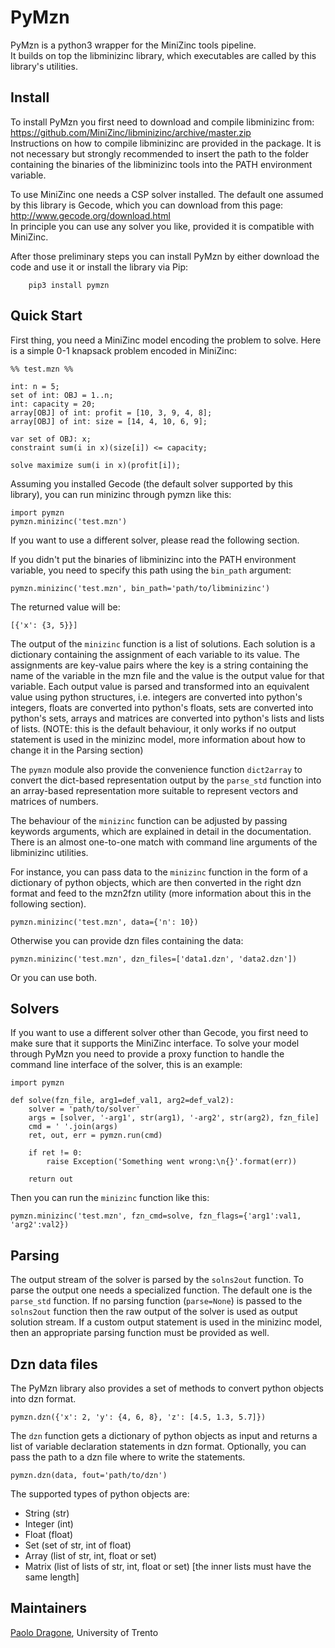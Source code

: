 PyMzn
=====

PyMzn is a python3 wrapper for the MiniZinc tools pipeline. <br/>
It builds on top the libminizinc library, which executables are called by this 
library's utilities.

Install
-------

To install PyMzn you first need to download and compile libminizinc from:
<br/>
https://github.com/MiniZinc/libminizinc/archive/master.zip
<br/>
Instructions on how to compile libminizinc are provided in the package.
It is not necessary but strongly recommended to insert the path to the folder 
containing the binaries of the libminizinc tools into the PATH environment 
variable.

To use MiniZinc one needs a CSP solver installed. The default one assumed by
this library is Gecode, which you can download from this page:
<br/>
http://www.gecode.org/download.html
<br/>
In principle you can use any solver you like, provided it is compatible 
with MiniZinc.

After those preliminary steps you can install PyMzn by either download the 
code and use it or install the library via Pip:
```
    pip3 install pymzn
```

Quick Start
-----------

First thing, you need a MiniZinc model encoding the problem to solve. Here 
is a simple 0-1 knapsack problem encoded in MiniZinc:
```
%% test.mzn %%

int: n = 5;
set of int: OBJ = 1..n;
int: capacity = 20;
array[OBJ] of int: profit = [10, 3, 9, 4, 8];
array[OBJ] of int: size = [14, 4, 10, 6, 9];

var set of OBJ: x;
constraint sum(i in x)(size[i]) <= capacity;

solve maximize sum(i in x)(profit[i]);
```

Assuming you installed Gecode (the default solver supported by this library),
you can run minizinc through pymzn like this:
```
import pymzn
pymzn.minizinc('test.mzn')
```
If you want to use a different solver, please read the following section.

If you didn't put the binaries of libminizinc into the PATH environment
variable, you need to specify this path using the `bin_path` argument:
```
pymzn.minizinc('test.mzn', bin_path='path/to/libminizinc')
```

The returned value will be:
```
[{'x': {3, 5}}]
```
The output of the `minizinc` function is a list of solutions. Each solution is
 a dictionary containing the assignment of each variable to its value.
The assignments are key-value pairs where the key is a string containing the
 name of the variable in the mzn file and the value is the output value for
 that variable. Each output value is parsed and transformed into an
 equivalent value using python structures, i.e. integers are converted into
 python's integers, floats are converted into python's floats, sets are
 converted into python's sets, arrays and matrices are converted into python's
 lists and lists of lists. (NOTE: this is the default behaviour, it only
 works if no output statement is used in the minizinc model, more
 information about how to change it in the Parsing section)

The `pymzn` module also provide the convenience function `dict2array` to
convert the dict-based representation output by the `parse_std` function
into an array-based representation more suitable to represent vectors
and matrices of numbers.

The behaviour of the `minizinc` function can be adjusted by passing keywords
 arguments, which are explained in detail in the documentation. There is an
 almost one-to-one match with command line arguments of the libminizinc
 utilities.

For instance, you can pass data to the `minizinc` function in the form of a
dictionary of python objects, which are then converted in the right dzn
format and feed to the mzn2fzn utility (more information about this in the
following section).
```
pymzn.minizinc('test.mzn', data={'n': 10})
```
Otherwise you can provide dzn files containing the data:
```
pymzn.minizinc('test.mzn', dzn_files=['data1.dzn', 'data2.dzn'])
```
Or you can use both.

Solvers
-------
If you want to use a different solver other than Gecode, you first need to
make sure that it supports the MiniZinc interface.
To solve your model through PyMzn you need to provide a proxy function to
handle the command line interface of the solver, this is an example:
```
import pymzn

def solve(fzn_file, arg1=def_val1, arg2=def_val2):
    solver = 'path/to/solver'
    args = [solver, '-arg1', str(arg1), '-arg2', str(arg2), fzn_file]
    cmd = ' '.join(args)
    ret, out, err = pymzn.run(cmd)

    if ret != 0:
        raise Exception('Something went wrong:\n{}'.format(err))

    return out
```
Then you can run the `minizinc` function like this:
```
pymzn.minizinc('test.mzn', fzn_cmd=solve, fzn_flags={'arg1':val1, 'arg2':val2})
```

Parsing
-------
The output stream of the solver is parsed by the `solns2out` function. To
parse the output one needs a specialized function. The default one is the
`parse_std` function. If no parsing function (`parse=None`) is passed to the
`solns2out` function then the raw output of the solver is used as output
solution stream. If a custom output statement is used in the minizinc model,
 then an appropriate parsing function must be provided as well.

Dzn data files
--------------
The PyMzn library also provides a set of methods to convert python objects
into dzn format.
```
pymzn.dzn({'x': 2, 'y': {4, 6, 8}, 'z': [4.5, 1.3, 5.7]})
```
The `dzn` function gets a dictionary of python objects as input and returns
a list of variable declaration statements in dzn format. Optionally, you can
 pass the path to a dzn file where to write the statements.
```
pymzn.dzn(data, fout='path/to/dzn')
```
The supported types of python objects are:
* String (str)
* Integer (int)
* Float (float)
* Set (set of str, int of float)
* Array (list of str, int, float or set)
* Matrix (list of lists of str, int, float or set) \[the inner lists must
have the same length\]

Maintainers
-----------

[Paolo Dragone](http://paolodragone.com), University of Trento

